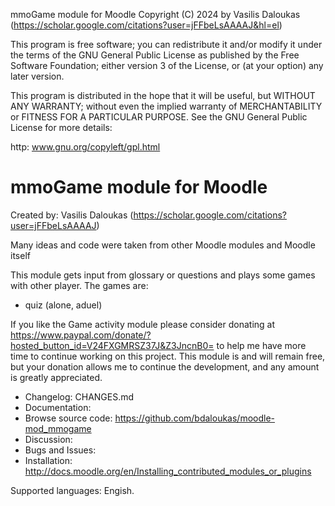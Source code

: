 mmoGame module for Moodle
Copyright (C) 2024 by Vasilis Daloukas (https://scholar.google.com/citations?user=jFFbeLsAAAAJ&hl=el)

This program is free software; you can redistribute it and/or modify
it under the terms of the GNU General Public License as published by
the Free Software Foundation; either version 3 of the License, or
(at your option) any later version.

This program is distributed in the hope that it will be useful,
but WITHOUT ANY WARRANTY; without even the implied warranty of
MERCHANTABILITY or FITNESS FOR A PARTICULAR PURPOSE.  See the
GNU General Public License for more details:

http: www.gnu.org/copyleft/gpl.html

mmoGame module for Moodle
===============================================================================
Created by: Vasilis Daloukas (https://scholar.google.com/citations?user=jFFbeLsAAAAJ)

Many ideas and code were taken from other Moodle modules and Moodle itself

This module gets input from glossary or questions and plays some games with other player. The games are:

* quiz (alone, aduel)

If you like the Game activity module please consider donating at https://www.paypal.com/donate/?hosted_button_id=V24FXGMRSZ37J&Z3JncnB0= to help me have more time to continue working on this project. This module is and will remain free, but your donation allows me to continue the development, and any amount is greatly appreciated.

* Changelog: CHANGES.md
* Documentation: 
* Browse source code: https://github.com/bdaloukas/moodle-mod_mmogame
* Discussion: 
* Bugs and Issues: 
* Installation: http://docs.moodle.org/en/Installing_contributed_modules_or_plugins

Supported languages: Engish.
